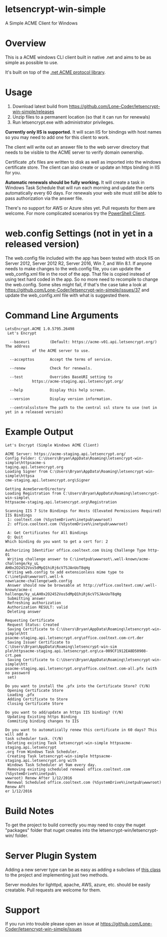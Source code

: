 # letsencrypt-win-simple
A Simple ACME Client for Windows

# Overview

This is a ACME windows CLI client built in native .net and aims to be as simple as possible to use.

It's built on top of the [.net ACME protocol library](https://github.com/ebekker/letsencrypt-win/).

# Usage

1. Download latest build from https://github.com/Lone-Coder/letsencrypt-win-simple/releases
2. Unzip files to a permanent location (so that it can run for renewals)
3. Run letsencrypt.exe with administrator privileges.

**Currently only IIS is supported.** It will scan IIS for bindings with host names so you may need to add one for this client to work.

The client will write out an answer file to the web server directory that needs to be visible to the ACME server to verify domain ownership.

Certificate .pfx files are written to disk as well as imported into the windows certificate store. The client can also create or update an https binding in IIS for you.

**Automatic renewals should be fully working.** It will create a task in Windows Task Schedule that will run each morning and update the certs automatically every 60 days. For renewals your web site must still be able to pass authorization via the answer file.

There's no support for AWS or Azure sites yet. Pull requests for them are welcome. For more complicated scenarios try the [PowerShell Client](https://github.com/ebekker/letsencrypt-win/wiki/Example-Usage).

# web.config Settings (not in yet in a released version)
The web.config file included with the app has been tested with stock IIS on Server 2012, Server 2012 R2, Server 2016, Win 7, and Win 8.1. If anyone needs to make changes to the web.config file, you can update the web_config.xml file in the root of the app. That file is copied instead of using text hard coded in the app. So no more need to recompile to change the web.config.
Some sites might fail, if that's the case take a look at https://github.com/Lone-Coder/letsencrypt-win-simple/issues/37 and update the web_config.xml file with what is suggested there.

# Command Line Arguments

	LetsEncrypt.ACME 1.0.5795.26498
	 Let's Encrypt

	  --baseuri      	(Default: https://acme-v01.api.letsencrypt.org/) The address
			 	of the ACME server to use.

	  --accepttos    	Accept the terms of service.

	  --renew        	Check for renewals.

	  --test         	Overrides BaseURI setting to
			 	https://acme-staging.api.letsencrypt.org/

	  --help         	Display this help screen.

	  --version      	Display version information.
	  
	  --centralsslstore	The path to the central ssl store to use (not in yet in a released version)

# Example Output

	Let's Encrypt (Simple Windows ACME Client)

	ACME Server: https://acme-staging.api.letsencrypt.org/
	Config Folder: C:\Users\Bryan\AppData\Roaming\letsencrypt-win-simple\httpsacme-s
	taging.api.letsencrypt.org
	Loading Signer from C:\Users\Bryan\AppData\Roaming\letsencrypt-win-simple\httpsa
	cme-staging.api.letsencrypt.org\Signer

	Getting AcmeServerDirectory
	Loading Registration from C:\Users\Bryan\AppData\Roaming\letsencrypt-win-simple\
	httpsacme-staging.api.letsencrypt.org\Registration

	Scanning IIS 7 Site Bindings for Hosts (Elevated Permissions Required)
	IIS Bindings
	 1: cooltext.com (%SystemDrive%\inetpub\wwwroot)
	 2: office.cooltext.com (%SystemDrive%\inetpub\wwwroot)

	 A: Get Certificates for All Bindings
	 Q: Quit
	Which binding do you want to get a cert for: 2

	Authorizing Identifier office.cooltext.com Using Challenge Type http-01
	 Writing challenge answer to C:\inetpub\wwwroot\.well-known/acme-challenge/ky_uL
	AH0x2O2452Vos5dMpQ1hiRj6cV7SJAnUoT8qHg
	 Writing web.config to add extensionless mime type to C:\inetpub\wwwroot\.well-k
	nown\acme-challenge\web.config
	 Answer should now be browsable at http://office.cooltext.com/.well-known/acme-c
	hallenge/ky_uLAH0x2O2452Vos5dMpQ1hiRj6cV7SJAnUoT8qHg
	 Submitting answer
	 Refreshing authorization
	 Authorization RESULT: valid
	 Deleting answer

	Requesting Certificate
	 Request Status: Created
	 Saving Certificate to C:\Users\Bryan\AppData\Roaming\letsencrypt-win-simple\htt
	psacme-staging.api.letsencrypt.org\office.cooltext.com-crt.der
	 Saving Issuer Certificate to C:\Users\Bryan\AppData\Roaming\letsencrypt-win-sim
	ple\httpsacme-staging.api.letsencrypt.org\ca-009CF1912EA8D50908-crt.pem
	 Saving Certificate to C:\Users\Bryan\AppData\Roaming\letsencrypt-win-simple\htt
	psacme-staging.api.letsencrypt.org\office.cooltext.com-all.pfx (with no password
	 set)

	Do you want to install the .pfx into the Certificate Store? (Y/N)
	 Opening Certificate Store
	 Loading .pfx
	 Adding Certificate to Store
	 Closing Certificate Store

	Do you want to add/update an https IIS binding? (Y/N)
	 Updating Existing https Binding
	 Commiting binding changes to IIS

	Do you want to automatically renew this certificate in 60 days? This will add a
	task scheduler task. (Y/N)
	 Deleting existing Task letsencrypt-win-simple httpsacme-staging.api.letsencrypt
	.org from Windows Task Scheduler.
	 Creating Task letsencrypt-win-simple httpsacme-staging.api.letsencrypt.org with
	 Windows Task Scheduler at 9am every day.
	 Removing existing scheduled renewal office.cooltext.com (%SystemDrive%\inetpub\
	wwwroot) Renew After 1/12/2016
	 Renewal Scheduled office.cooltext.com (%SystemDrive%\inetpub\wwwroot) Renew Aft
	er 1/12/2016

# Build Notes

To get the project to build correctly you may need to copy the nuget "packages" folder that nuget creates into the letsencrypt-win/letsencrypt-win/ folder.

# Server Plugin System

Adding a new server type can be as easy as adding a subclass of [this class](https://github.com/Lone-Coder/letsencrypt-win-simple/blob/master/letsencrypt-win-simple/Plugin/Plugin.cs) to the project and implementing just two methods.

Server modules for lighttpd, apache, AWS, azure, etc. should be easily creatable. Pull requests are welcome for them.

# Support

If you run into trouble please open an issue at https://github.com/Lone-Coder/letsencrypt-win-simple/issues
